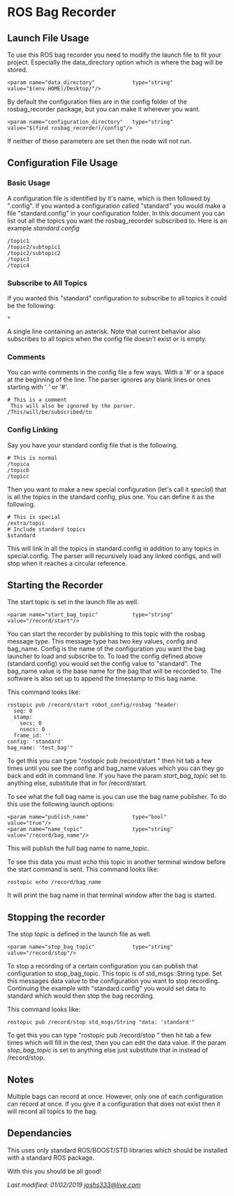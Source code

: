 # ROS Bag Recorder
## Launch File Usage
To use this ROS bag recorder you need to modify the launch file to fit your project. Especially the data_directory option which is where the bag will be stored.
```
<param name="data_directory"            type="string"       value="$(env HOME)/Desktop/"/>
```
By default the configuration files are in the config folder of the rosbag_recorder package, but you can make it wherever you want.
```
<param name="configuration_directory"   type="string"       value="$(find rosbag_recorder)/config"/>
```
If neither of these parameters are set then the node will not run.

## Configuration File Usage
### Basic Usage
A configuration file is identified by it's name, which is then followed by ".config". If you wanted a configuration called "standard" you would make a file "standard.config" in your configuration folder. In this document you can list out all the topics you want the rosbag_recorder subscribed to.
Here is an example *standard.config*
```
/topic1
/topic2/subtopic1
/topic2/subtopic2
/topic3
/topic4
```

### Subscribe to All Topics
If you wanted this "standard" configuration to subscribe to all topics it could be the following:
```
*
```
A single line containing an asterisk. Note that current behavior also subscribes to all topics when the config file doesn't exist or is empty.

### Comments
You can write comments in the config file a few ways. With a '#' or a space at the beginning of the line. The parser ignores any blank lines or ones starting with ' ' or '#'.
```
# This is a comment
 This will also be ignored by the parser.
/This/will/be/subscribed/to
```
### Config Linking
Say you have your standard config file that is the following.
```
# This is normal
/topica
/topicb
/topicc
```
Then you want to make a new special configuration (let's call it *special*) that is all the topics in the standard config, plus one. You can define it as the following.
```
# This is special
/extra/topic
# Include standard topics
$standard
```
This will link in all the topics in standard.config in addition to any topics in special.config.
The parser will recursively load any linked configs, and will stop when it reaches a circular reference.



## Starting the Recorder
The start topic is set in the launch file as well.
```
<param name="start_bag_topic"           type="string"       value="/record/start"/>
```
You can start the recorder by publishing to this topic with the rosbag message type. This message type has two key values, config and bag_name. Config is the name of the configuration you want the bag launcher to load and subscribe to. To load the config defined above (standard.config) you would set the config value to "standard". The bag_name value is the base name for the bag that will be recorded to. The software is also set up to append the timestamp to this bag name.

This command looks like:
```
rostopic pub /record/start robot_config/rosbag "header:
  seq: 0
  stamp:
    secs: 0
    nsecs: 0
  frame_id: ''
config: 'standard'
bag_name: 'test_bag'"
```
To get this you can type "rostopic pub /record/start " then hit tab a few times until you see the config and bag_name values which you can they go back and edit in command line. If you have the param *start_bag_topic* set to anything else, substitute that in for /record/start.


To see what the full bag name is you can use the bag name publisher. To do this use the following launch options:
```
<param name="publish_name"              type="bool"         value="true"/>
<param name="name_topic"                type="string"       value="/record/bag_name"/>
```
This will publish the full bag name to name_topic.

To see this data you must echo this topic in another terminal window before the start command is sent. This command looks like:
```
rostopic echo /record/bag_name
```
It will print the bag name in that terminal window after the bag is started.

## Stopping the recorder
The stop topic is defined in the launch file as well.
```
<param name="stop_bag_topic"            type="string"       value="/record/stop"/>
```
To stop a recording of a certain configuration you can publish that configuration to stop_bag_topic. This topic is of std_msgs::String type. Set this messages data value to the configuration you want to stop recording. Continuing the example with "standard.config" you would set data to standard which would then stop the bag recording.

This command looks like:
```
rostopic pub /record/stop std_msgs/String "data: 'standard'"
```
To get this you can type "rostopic pub /record/stop " then hit tab a few times which will fill in the rest, then you can edit the data value. If the param *stop_bag_topic* is set to anything else just substitute that in instead of /record/stop.


## Notes
Multiple bags can record at once. However, only one of each configuration can record at once.
If you give it a configuration that does not exist then it will record all topics to the bag.

## Dependancies
This uses only standard ROS/BOOST/STD libraries which should be installed with a standard ROS package.

With this you should be all good!

*Last modified: 01/02/2019*
*joshs333@live.com*
